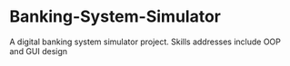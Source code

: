 # Banking-System-Simulator
A digital banking system simulator project. Skills addresses include OOP and GUI design 
